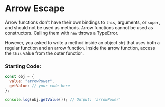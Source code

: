 # Arrow Escape

Arrow functions don't have their own bindings to `this`, arguments, or `super`, and should not be used as methods. Arrow functions cannot be used as constructors. Calling them with `new` throws a TypeError.

However, you asked to write a method inside an object `obj` that uses both a regular function and an arrow function. Inside the arrow function, access the `this` value from the outer function.

### Starting Code:

```js
const obj = {
  value: "arrowPower",
  getValue: // your code here
};

console.log(obj.getValue()); // Output: 'arrowPower'
```
